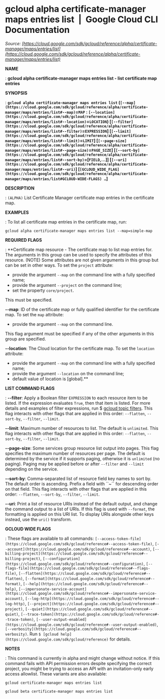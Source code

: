 # gcloud alpha certificate-manager maps entries list  |  Google Cloud CLI Documentation

*Source: [https://cloud.google.com/sdk/gcloud/reference/alpha/certificate-manager/maps/entries/list](https://cloud.google.com/sdk/gcloud/reference/alpha/certificate-manager/maps/entries/list)*

**NAME**

: **gcloud alpha certificate-manager maps entries list - list certificate map entries**

**SYNOPSIS**

: **`gcloud alpha certificate-manager maps entries list` (`[--map](https://cloud.google.com/sdk/gcloud/reference/alpha/certificate-manager/maps/entries/list#--map)`=`MAP` : `[--location](https://cloud.google.com/sdk/gcloud/reference/alpha/certificate-manager/maps/entries/list#--location)`=`LOCATION`) [`[--filter](https://cloud.google.com/sdk/gcloud/reference/alpha/certificate-manager/maps/entries/list#--filter)`=`EXPRESSION`] [`[--limit](https://cloud.google.com/sdk/gcloud/reference/alpha/certificate-manager/maps/entries/list#--limit)`=`LIMIT`] [`[--page-size](https://cloud.google.com/sdk/gcloud/reference/alpha/certificate-manager/maps/entries/list#--page-size)`=`PAGE_SIZE`] [`[--sort-by](https://cloud.google.com/sdk/gcloud/reference/alpha/certificate-manager/maps/entries/list#--sort-by)`=[`FIELD`,…]] [`[--uri](https://cloud.google.com/sdk/gcloud/reference/alpha/certificate-manager/maps/entries/list#--uri)`] [`[GCLOUD_WIDE_FLAG](https://cloud.google.com/sdk/gcloud/reference/alpha/certificate-manager/maps/entries/list#GCLOUD-WIDE-FLAGS) …`]**

**DESCRIPTION**

: `(ALPHA)` List Certificate Manager certificate map entries in the
certificate map.

**EXAMPLES**

: To list all certificate map entries in the certificate map, run:

```
gcloud alpha certificate-manager maps entries list --map=simple-map
```

**REQUIRED FLAGS**

: **Certificate map resource - The certificate map to list map entries for. The
arguments in this group can be used to specify the attributes of this resource.
(NOTE) Some attributes are not given arguments in this group but can be set in
other ways.
To set the `project` attribute:

- provide the argument `--map` on the command line with a fully
specified name;
- provide the argument `--project` on the command line;
- set the property `core/project`.

This must be specified.

**--map**:
ID of the certificate map or fully qualified identifier for the certificate map.
To set the `map` attribute:

- provide the argument `--map` on the command line.

This flag argument must be specified if any of the other arguments in this group
are specified.

**--location**:
The Cloud location for the certificate map.
To set the `location` attribute:

- provide the argument `--map` on the command line with a fully
specified name;
- provide the argument `--location` on the command line;
- default value of location is [global].**

**LIST COMMAND FLAGS**

: **--filter**:
Apply a Boolean filter `EXPRESSION` to each resource item
to be listed. If the expression evaluates `True`, then that item is
listed. For more details and examples of filter expressions, run $ [gcloud topic filters](https://cloud.google.com/sdk/gcloud/reference/topic/filters). This flag
interacts with other flags that are applied in this order:
`--flatten`, `--sort-by`, `--filter`,
`--limit`.

**--limit**:
Maximum number of resources to list. The default is `unlimited`. This
flag interacts with other flags that are applied in this order:
`--flatten`, `--sort-by`, `--filter`,
`--limit`.

**--page-size**:
Some services group resource list output into pages. This flag specifies the
maximum number of resources per page. The default is determined by the service
if it supports paging, otherwise it is `unlimited` (no paging).
Paging may be applied before or after `--filter` and
`--limit` depending on the service.

**--sort-by**:
Comma-separated list of resource field key names to sort by. The default order
is ascending. Prefix a field with ``~´´ for descending order on that
field. This flag interacts with other flags that are applied in this order:
`--flatten`, `--sort-by`, `--filter`,
`--limit`.

**--uri**:
Print a list of resource URIs instead of the default output, and change the
command output to a list of URIs. If this flag is used with
`--format`, the formatting is applied on this URI list. To display
URIs alongside other keys instead, use the `uri()` transform.

**GCLOUD WIDE FLAGS**

: These flags are available to all commands: `[--access-token-file](https://cloud.google.com/sdk/gcloud/reference#--access-token-file)`,
`[--account](https://cloud.google.com/sdk/gcloud/reference#--account)`, `[--billing-project](https://cloud.google.com/sdk/gcloud/reference#--billing-project)`,
`[--configuration](https://cloud.google.com/sdk/gcloud/reference#--configuration)`,
`[--flags-file](https://cloud.google.com/sdk/gcloud/reference#--flags-file)`,
`[--flatten](https://cloud.google.com/sdk/gcloud/reference#--flatten)`, `[--format](https://cloud.google.com/sdk/gcloud/reference#--format)`, `[--help](https://cloud.google.com/sdk/gcloud/reference#--help)`, `[--impersonate-service-account](https://cloud.google.com/sdk/gcloud/reference#--impersonate-service-account)`,
`[--log-http](https://cloud.google.com/sdk/gcloud/reference#--log-http)`,
`[--project](https://cloud.google.com/sdk/gcloud/reference#--project)`, `[--quiet](https://cloud.google.com/sdk/gcloud/reference#--quiet)`, `[--trace-token](https://cloud.google.com/sdk/gcloud/reference#--trace-token)`, `[--user-output-enabled](https://cloud.google.com/sdk/gcloud/reference#--user-output-enabled)`,
`[--verbosity](https://cloud.google.com/sdk/gcloud/reference#--verbosity)`.
Run `$ [gcloud help](https://cloud.google.com/sdk/gcloud/reference)` for details.

**NOTES**

: This command is currently in alpha and might change without notice. If this
command fails with API permission errors despite specifying the correct project,
you might be trying to access an API with an invitation-only early access
allowlist. These variants are also available:

```
gcloud certificate-manager maps entries list
```

```
gcloud beta certificate-manager maps entries list
```